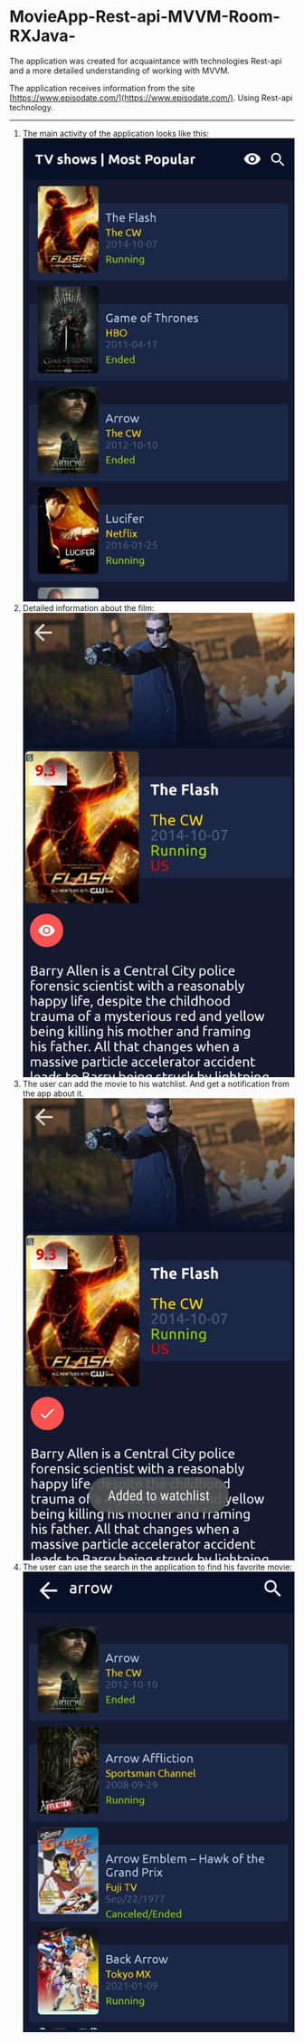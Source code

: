 # MovieApp-Rest-api-MVVM-Room-RXJava-
The application was created for acquaintance with technologies Rest-api and a more detailed understanding of working with MVVM.

The application receives information from the site [https://www.episodate.com/](https://www.episodate.com/). Using Rest-api technology.
***
1. The main activity of the application looks like this:
  ![main activity](1.jpg)
2. Detailed information about the film:
  ![detailed](2.jpg)
3. The user can add the movie to his watchlist. And get a notification from the app about it.
  ![watchlist add](7.jpg)
4. The user can use the search in the application to find his favorite movie:
  ![search](3.jpg)
